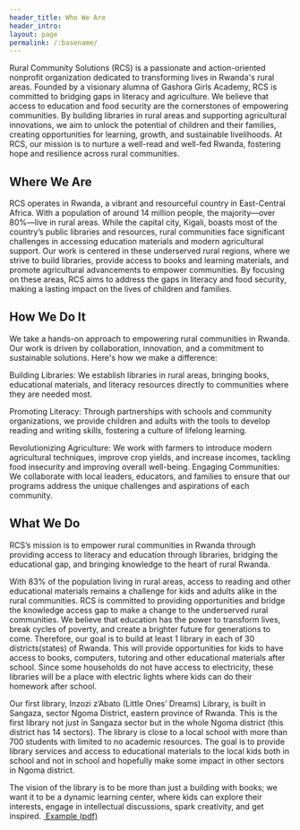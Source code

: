 ```yaml
---
header_title: Who We Are
header_intro: 
layout: page
permalink: /:basename/
---
```



Rural Community Solutions (RCS) is a passionate and action-oriented nonprofit organization dedicated to transforming lives in Rwanda's rural areas. Founded by a visionary alumna of Gashora Girls Academy, RCS is committed to bridging gaps in literacy and agriculture.
We believe that access to education and food security are the cornerstones of empowering communities. By building libraries in rural areas and supporting agricultural innovations, we aim to unlock the potential of children and their families, creating opportunities for learning, growth, and sustainable livelihoods.
At RCS, our mission is to nurture a well-read and well-fed Rwanda, fostering hope and resilience across rural communities.

<h2>Where We Are</h2>
RCS operates in Rwanda, a vibrant and resourceful country in East-Central Africa. With a population of around 14 million people, the majority—over 80%—live in rural areas. While the capital city, Kigali, boasts most of the country’s public libraries and resources, rural communities face significant challenges in accessing education materials and modern agricultural support.
Our work is centered in these underserved rural regions, where we strive to build libraries, provide access to books and learning materials, and promote agricultural advancements to empower communities. By focusing on these areas, RCS aims to address the gaps in literacy and food security, making a lasting impact on the lives of children and families.

<h2>How We Do It</h2>
We take a hands-on approach to empowering rural communities in Rwanda. Our work is driven by collaboration, innovation, and a commitment to sustainable solutions. Here's how we make a difference:

Building Libraries: We establish libraries in rural areas, bringing books, educational materials, and literacy resources directly to communities where they are needed most.

Promoting Literacy: Through partnerships with schools and community organizations, we provide children and adults with the tools to develop reading and writing skills, fostering a culture of lifelong learning.

Revolutionizing Agriculture: We work with farmers to introduce modern agricultural techniques, improve crop yields, and increase incomes, tackling food insecurity and improving overall well-being.
Engaging Communities: We collaborate with local leaders, educators, and families to ensure that our programs address the unique challenges and aspirations of each community.


<h2>What We Do</h2>

RCS’s mission is to empower rural communities in Rwanda through providing access to literacy
and education through libraries, bridging the educational gap, and bringing knowledge to the
heart of rural Rwanda.

With 83% of the population living in rural areas, access to reading and other educational
materials remains a challenge for kids and adults alike in the rural communities. RCS is
committed to providing opportunities and bridge the knowledge access gap to make a change to
the underserved rural communities. We believe that education has the power to transform lives,
break cycles of poverty, and create a brighter future for generations to come. Therefore, our goal
is to build at least 1 library in each of 30 districts(states) of Rwanda. This will provide
opportunities for kids to have access to books, computers, tutoring and other educational
materials after school. Since some households do not have access to electricity, these libraries
will be a place with electric lights where kids can do their homework after school.

Our first library, Inzozi z’Abato (Little Ones’ Dreams) Library, is built in Sangaza, sector
Ngoma District, eastern province of Rwanda. This is the first library not just in Sangaza sector
but in the whole Ngoma district (this district has 14 sectors). The library is close to a local school
with more than 700 students with limited to no academic resources. The goal is to provide library
services and access to educational materials to the local kids both in school and not in school and
hopefully make some impact in other sectors in Ngoma district.

The vision of the library is to be more than just a building with books; we want it to be a
dynamic learning center, where kids can explore their interests, engage in intellectual
discussions, spark creativity, and get inspired.
<span class="fa-stack">
  <i class="fa fa-circle fa-stack-2x"></i>
  <i class="fa fa-download fa-stack-1x fa-inverse"></i>
</span> <a href="/documents/example.pdf">&nbsp;Example (pdf)</a>
